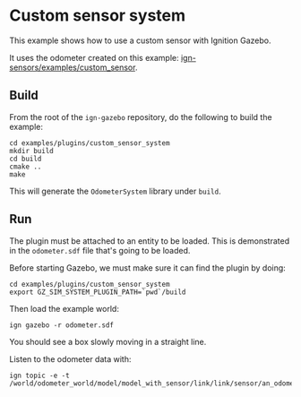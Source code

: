 # Custom sensor system

This example shows how to use a custom sensor with Ignition Gazebo.

It uses the odometer created on this example:
[ign-sensors/examples/custom_sensor](https://github.com/gazebosim/gz-sensors/tree/main/examples/custom_sensor).

## Build

From the root of the `ign-gazebo` repository, do the following to build the example:

~~~
cd examples/plugins/custom_sensor_system
mkdir build
cd build
cmake ..
make
~~~

This will generate the `OdometerSystem` library under `build`.

## Run

The plugin must be attached to an entity to be loaded. This is demonstrated in
the `odometer.sdf` file that's going to be loaded.

Before starting Gazebo, we must make sure it can find the plugin by doing:

~~~
cd examples/plugins/custom_sensor_system
export GZ_SIM_SYSTEM_PLUGIN_PATH=`pwd`/build
~~~

Then load the example world:

    ign gazebo -r odometer.sdf

You should see a box slowly moving in a straight line.

Listen to the odometer data with:

```
ign topic -e -t /world/odometer_world/model/model_with_sensor/link/link/sensor/an_odometer/odometer
```

